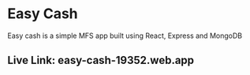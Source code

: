 # Easy Cash

Easy cash is a simple MFS app built using React, Express and MongoDB

## Live Link: easy-cash-19352.web.app
